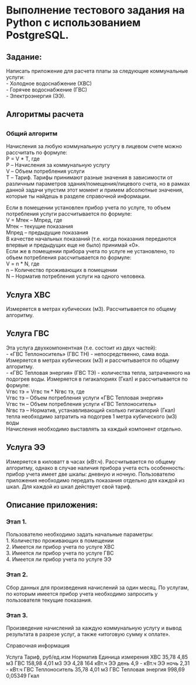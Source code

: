 <h1> Выполнение тестового задания на Python с использованием PostgreSQL. </h1>
<p>
<h2> Задание: </h2> 
Написать приложение для расчета платы за следующие коммунальные услуги: <br>
-	Холодное водоснабжение (ХВС)<br>
-	Горячее водоснабжение (ГВС)<br>
-	 Электроэнергия (ЭЭ). 
</p>
<p>
<h2> Алгоритмы расчета <h2>
<h3> Общий алгоритм </h3>
Начисления за любую коммунальную услугу в лицевом счете можно рассчитать по формуле: <br>
P = V * T, где <br>
P – Начисления за коммунальную услугу <br>
V – Объем потребления услуги <br>
T – Тариф. Тарифы принимают разные значения в зависимости от различным параметров здания/помещения/лицевого счета, но в рамках данной задачи упустим этот момент и примем абсолютные значения, которые ты найдешь в разделе справочной информации.
</p>
<p>
Если в помещении установлен прибор учета по услуге, то объем потребления услуги рассчитывается по формуле: <br>
V = Mтек – Mпред, где <br>
Mтек – текущие показания <br>
Mпред – предыдущие показания <br>
В качестве начальных показаний (т.е. когда показания передаются впервые и предыдущих еще не было) принимай «0». <br>
Если же в помещении прибора учета по услуге не установлено, то объем потребления рассчитывается по формуле: <br>
V = n * N, где <br>
n – Количество проживающих в помещении<br>
N – Норматив потребления услуги на одного человека. <br>
</p)
<p>
<h2> Услуга ХВС </h2>
Измеряется в метрах кубических (м3). Рассчитывается по общему алгоритму.
</p>
<p>
<h2> Услуга ГВС </h2>
Эта услуга  двухкомпонентная (т.е. состоит из двух частей): <br>
-	 «ГВС Теплоноситель» (ГВС ТН) - непосредственно, сама вода. Измеряется в метрах кубических (м3) и рассчитывается по общему алгоритму. <br>
-	 «ГВС Тепловая энергия» (ГВС ТЭ) - количества тепла, затраченного на подогрев воды. Измеряется в гигакалориях (Гкал) и рассчитывается по формуле: <br>
Vгвс тэ = Vгвс тн * Nгвс тэ, где <br>
Vгвс тэ – Объем потребления услуги «ГВС Тепловая энергия» <br>
Vгвс тн – Объем потребления услуги «ГВС Теплоноситель» <br>
Nгвс тэ – Норматив, устанавливающий сколько гигакалорий (Гкал) тепла необходимо затратить на подогрев 1 метра кубического (м3) воды <br>
Начисления необходимо выставлять за каждый компонент отдельно.
</p>
<p>
<h2> Услуга ЭЭ </h2>
Измеряется в киловатт в часах (кВт.ч). Рассчитывается по общему алгоритму, однако в случае наличия прибора учета есть особенность: прибор учета имеет две шкалы: дневную и ночную. Пользователю приложения необходимо передать показания отдельно для каждой из шкал. Для каждой из шкал действует свой тариф.
</p>
<p>
<h2> Описание приложения: </h2>
<h3> Этап 1. </h3>
Пользователю необходимо задать начальные параметры: <br>
1.	Количество проживающих в помещении <br>
2.	Имеется ли прибор учета по услуге ХВС <br>
3.	Имеется ли прибор учета по услуге ГВС <br>
4.	Имеется ли прибор учета по услуге ЭЭ <br>
<h3> Этап 2. </h3>
Сбор данных для произведения начислений за один месяц. По услугам, по которым имеется прибор учета необходимо запросить у пользователя текущие показания.
<h3> Этап 3. </h3>
Произведение начислений за каждую коммунальную услугу и вывод результата в разрезе услуг, а также «итоговую сумму к оплате».




Справочная информация
<teable>
<tr>
<td>  Услуга </td>
<td> Тариф, руб/ед.изм </td>
<td> Норматив </td>
<td> Единица измерения </td>
</tr>

<tr>
<td>  ХВС </td>
<td> 35,78 </td>
<td> 4,85 </td>
<td> м3 </td>
</tr>

<tr>
<td>  ГВС </td>
<td> 158,98 </td>
<td> 4,01 </td>
<td> м3 </td>
</tr>

<tr>
<td>  ЭЭ </td>
<td> 4,28 </td>
<td> 164 </td>
<td> кВт.ч </td>
</tr>

<tr>
<td>  ЭЭ день </td>
<td> 4,9 </td>
<td> - </td>
<td> кВт.ч </td>
</tr>

<tr>
<td>  ЭЭ ночь </td>
<td> 2,31 </td>
<td> - </td>
<td> кВт.ч </td>
</tr>

<tr>
<td>  ГВС Теплоноситель </td>
<td> 35,78 </td>
<td> 4,01 </td>
<td> м3 </td>
</tr>

<tr>
<td>  ГВС Тепловая энергия </td>
<td> 998,69 </td>
<td> 0,05349 </td>
<td> Гкал </td>
</tr>
